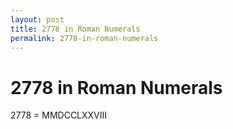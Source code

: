 ```yaml
---
layout: post
title: 2778 in Roman Numerals
permalink: 2778-in-roman-numerals
---
```


# 2778 in Roman Numerals

2778 = MMDCCLXXVIII
